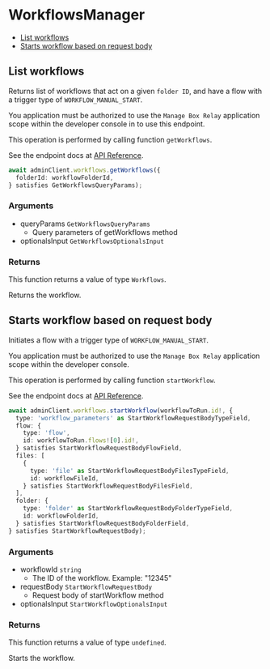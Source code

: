 # WorkflowsManager

- [List workflows](#list-workflows)
- [Starts workflow based on request body](#starts-workflow-based-on-request-body)

## List workflows

Returns list of workflows that act on a given `folder ID`, and
have a flow with a trigger type of `WORKFLOW_MANUAL_START`.

You application must be authorized to use the `Manage Box Relay` application
scope within the developer console in to use this endpoint.

This operation is performed by calling function `getWorkflows`.

See the endpoint docs at
[API Reference](https://developer.box.com/reference/get-workflows/).

<!-- sample get_workflows -->

```ts
await adminClient.workflows.getWorkflows({
  folderId: workflowFolderId,
} satisfies GetWorkflowsQueryParams);
```

### Arguments

- queryParams `GetWorkflowsQueryParams`
  - Query parameters of getWorkflows method
- optionalsInput `GetWorkflowsOptionalsInput`

### Returns

This function returns a value of type `Workflows`.

Returns the workflow.

## Starts workflow based on request body

Initiates a flow with a trigger type of `WORKFLOW_MANUAL_START`.

You application must be authorized to use the `Manage Box Relay` application
scope within the developer console.

This operation is performed by calling function `startWorkflow`.

See the endpoint docs at
[API Reference](https://developer.box.com/reference/post-workflows-id-start/).

<!-- sample post_workflows_id_start -->

```ts
await adminClient.workflows.startWorkflow(workflowToRun.id!, {
  type: 'workflow_parameters' as StartWorkflowRequestBodyTypeField,
  flow: {
    type: 'flow',
    id: workflowToRun.flows![0].id!,
  } satisfies StartWorkflowRequestBodyFlowField,
  files: [
    {
      type: 'file' as StartWorkflowRequestBodyFilesTypeField,
      id: workflowFileId,
    } satisfies StartWorkflowRequestBodyFilesField,
  ],
  folder: {
    type: 'folder' as StartWorkflowRequestBodyFolderTypeField,
    id: workflowFolderId,
  } satisfies StartWorkflowRequestBodyFolderField,
} satisfies StartWorkflowRequestBody);
```

### Arguments

- workflowId `string`
  - The ID of the workflow. Example: "12345"
- requestBody `StartWorkflowRequestBody`
  - Request body of startWorkflow method
- optionalsInput `StartWorkflowOptionalsInput`

### Returns

This function returns a value of type `undefined`.

Starts the workflow.
